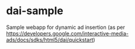 # dai-sample
Sample webapp for dynamic ad insertion (as per https://developers.google.com/interactive-media-ads/docs/sdks/html5/dai/quickstart)
